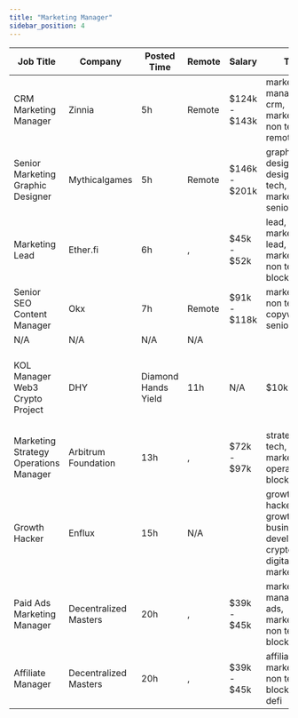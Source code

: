 ```yaml
---
title: "Marketing Manager"
sidebar_position: 4
---
```


| Job Title | Company | Posted Time | Remote | Salary | Tags | Apply Link |
|-----------|---------|-------------|--------|--------|------|------------|
| CRM Marketing Manager | Zinnia | 5h | Remote | $124k - $143k | marketing manager, crm, marketing, non tech, remote | [Apply](https://web3.career/crm-marketing-manager-zinnia/98977) |
| Senior Marketing Graphic Designer | Mythicalgames | 5h | Remote | $146k - $201k | graphic designer, design, non tech, marketing, senior | [Apply](https://web3.career/senior-marketing-graphic-designer-mythicalgames/98966) |
| Marketing Lead | Ether.fi | 6h | , | $45k - $52k | lead, marketing lead, marketing, non tech, blockchain | [Apply](https://web3.career/marketing-lead-ether-fi/98958) |
| Senior SEO Content Manager | Okx | 7h | Remote | $91k - $118k | marketing, non tech, copywriting, senior, seo | [Apply](https://web3.career/senior-seo-content-manager-okx/98937) |
| N/A | N/A | N/A | N/A |  |  | [Apply](https://web3.career/metana) |
| KOL Manager Web3 Crypto Project | DHY | Diamond Hands Yield | 11h | N/A | $10k - $16k | influencer marketing, social media, non tech, kol, marketing | [Apply](https://web3.career/kol-manager-for-web3-crypto-project-dhy-diamond-hands-yield/98932) |
| Marketing Strategy Operations Manager | Arbitrum Foundation | 13h | , | $72k - $97k | strategy, non tech, marketing, operations, blockchain | [Apply](https://web3.career/marketing-strategy-operations-manager-arbitrumfoundation/98931) |
| Growth Hacker | Enflux | 15h | N/A |  | growth hacker, growth, business development, crypto, digital marketing | [Apply](https://web3.career/growth-hacker-enflux/98928) |
| Paid Ads Marketing Manager | Decentralized Masters | 20h | , | $39k - $45k | marketing manager, ads, marketing, non tech, blockchain | [Apply](https://web3.career/paid-ads-marketing-manager-decentralizedmasters/98918) |
| Affiliate Manager | Decentralized Masters | 20h | , | $39k - $45k | affiliate, marketing, non tech, blockchain, defi | [Apply](https://web3.career/affiliate-manager-decentralizedmasters/98916) |
